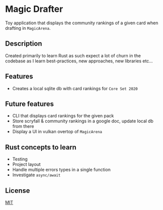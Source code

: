# Magic Drafter
Toy application that displays the community rankings of a given card when drafting in `MagicArena`.

## Description
Created primarily to learn Rust as such expect a lot of churn in the codebase as I learn best-practices, new approaches, new libraries etc...

## Features
- Creates a local sqlite db with card rankings for `Core Set 2020`

## Future features
- CLI that displays card rankings for the given pack
- Store scryfall & community rankings in a google doc, update local db from there
- Display a UI in vulkan overtop of `MagicArena`

## Rust concepts to learn
- Testing
- Project layout
- Handle multiple errors types in a single function
- Investigate `async/await`

## License
[MIT](./LICENSE-MIT)